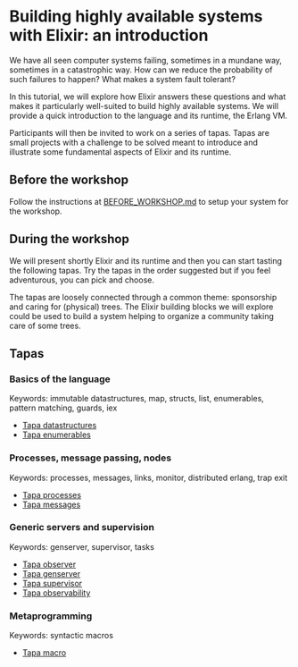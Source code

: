 # Building highly available systems with Elixir: an introduction

We have all seen computer systems failing, sometimes in a mundane way, sometimes
in a catastrophic way. How can we reduce the probability of such failures to
happen? What makes a system fault tolerant?

In this tutorial, we will explore how Elixir answers these questions and what
makes it particularly well-suited to build highly available systems. We will
provide a quick introduction to the language and its runtime, the Erlang VM.

Participants will then be invited to work on a series of tapas. Tapas are small
projects with a challenge to be solved meant to introduce and illustrate some
fundamental aspects of Elixir and its runtime.

## Before the workshop

Follow the instructions at [BEFORE_WORKSHOP.md](BEFORE_WORKSHOP.md) to setup
your system for the workshop.

## During the workshop

We will present shortly Elixir and its runtime and then you can start tasting
the following tapas. Try the tapas in the order suggested but if you feel
adventurous, you can pick and choose.

The tapas are loosely connected through a common theme: sponsorship and caring
for (physical) trees. The Elixir building blocks we will explore could be used
to build a system helping to organize a community taking care of some trees.

## Tapas

### Basics of the language

Keywords: immutable datastructures, map, structs, list, enumerables, pattern matching, guards, iex

- [Tapa datastructures](./tapa_datastructures/README.md)
- [Tapa enumerables](./tapa_enumerables/README.md)

### Processes, message passing, nodes

Keywords: processes, messages, links, monitor, distributed erlang, trap exit

- [Tapa processes](./tapa_processes/README.md)
- [Tapa messages](./tapa_messages/README.md)

### Generic servers and supervision

Keywords: genserver, supervisor, tasks

- [Tapa observer]()
- [Tapa genserver]()
- [Tapa supervisor]()
- [Tapa observability]()

### Metaprogramming

Keywords: syntactic macros

- [Tapa macro]()
